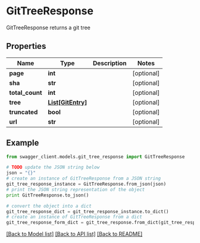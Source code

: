 # GitTreeResponse

GitTreeResponse returns a git tree

## Properties
Name | Type | Description | Notes
------------ | ------------- | ------------- | -------------
**page** | **int** |  | [optional] 
**sha** | **str** |  | [optional] 
**total_count** | **int** |  | [optional] 
**tree** | [**List[GitEntry]**](GitEntry.md) |  | [optional] 
**truncated** | **bool** |  | [optional] 
**url** | **str** |  | [optional] 

## Example

```python
from swagger_client.models.git_tree_response import GitTreeResponse

# TODO update the JSON string below
json = "{}"
# create an instance of GitTreeResponse from a JSON string
git_tree_response_instance = GitTreeResponse.from_json(json)
# print the JSON string representation of the object
print GitTreeResponse.to_json()

# convert the object into a dict
git_tree_response_dict = git_tree_response_instance.to_dict()
# create an instance of GitTreeResponse from a dict
git_tree_response_form_dict = git_tree_response.from_dict(git_tree_response_dict)
```
[[Back to Model list]](../README.md#documentation-for-models) [[Back to API list]](../README.md#documentation-for-api-endpoints) [[Back to README]](../README.md)


